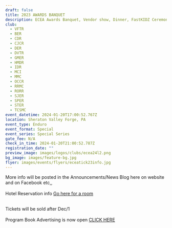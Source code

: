 ```yaml
---
draft: false
title: 2023 AWARDS BANQUET
description: ECEA Awards Banquet, Vendor show, Dinner, FastKIDZ Ceremony.
club:
  - VFTR
  - BER
  - CDR
  - CJCR
  - DER
  - DVTR
  - GMER
  - HMDR
  - IDR
  - MCI
  - MMC
  - OCCR
  - RRMC
  - RORR
  - SJER
  - SPER
  - STER
  - TCSMC
event_datetime: 2024-01-20T17:00:52.767Z
location: Sheraton Valley Forge, PA
event_type: Enduro
event_format: Special
event_series: Special Series
gate_fee: N/A
check_in_time: 2024-01-20T21:00:52.787Z
registration_date: ""
preview_image: images/logos/clubs/ecea24l2.png
bg_image: images/feature-bg.jpg
flyer: images/events/flyers/eceatick23info.jpg
---
```

More info will be posted in the Announcements/News Blog here on website and on Facebook etc,,\
\
Hotel Reservation info  [Go here for a room](https://www.marriott.com/events/start.mi?id=1687358131807&key=GRP)

\
Tickets will be sold after Dec/1 \
\
Program Book Advertising is now open  [CLICK HERE](https://ecea.org/blog/2023-11-11-2023-banquet-program-book-ads-are-on-sale/)